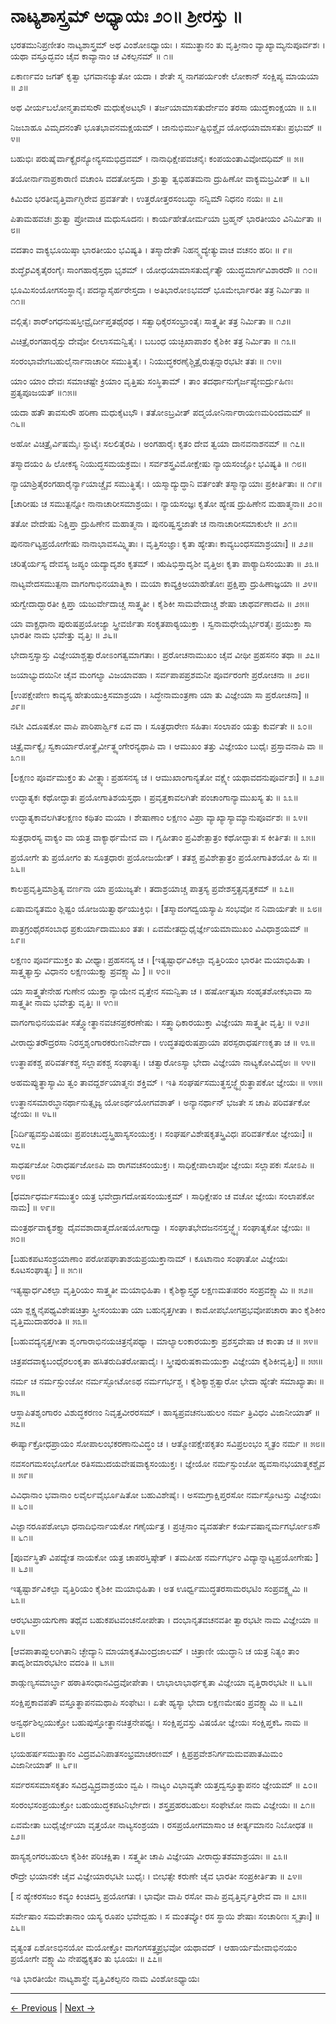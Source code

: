 # ನಾಟ್ಯಶಾಸ್ತ್ರಮ್ ಅಧ್ಯಾಯಃ ೨೦॥ ಶ್ರೀರಸ್ತು ॥

ಭರತಮುನಿಪ್ರಣೀತಂ ನಾಟ್ಯಶಾಸ್ತ್ರಮ್
ಅಥ ವಿಂಶೋಽಧ್ಯಾಯಃ ।
ಸಮುತ್ಥಾನಂ ತು ವೃತ್ತೀನಾಂ ವ್ಯಾಖ್ಯಾಮ್ಯನುಪೂರ್ವಶಃ ।
ಯಥಾ ವಸ್ತೂದ್ಭವಂ ಚೈವ ಕಾವ್ಯಾನಾಂ ಚ ವಿಕಲ್ಪನಮ್ ॥ ೧॥

ಏಕಾರ್ಣವಂ ಜಗತ್ ಕೃತ್ವಾ ಭಗವಾನಚ್ಯುತೋ ಯದಾ ।
ಶೇತೇ ಸ್ಮ ನಾಗಪರ್ಯಂಕೇ ಲೋಕಾನ್ ಸಂಕ್ಷಿಪ್ಯ ಮಾಯಯಾ ॥ ೨॥

ಅಥ ವೀರ್ಯಬಲೋನ್ಮತಾವಸುರೌ ಮಧುಕೈಅಟಭೌ ।
ತರ್ಜಯಾಮಾಸತುರ್ದೇವಂ ತರಸಾ ಯುದ್ಧಕಾಂಕ್ಷಯಾ ॥ ೩॥

ನಿಜಬಾಹೂ ವಿಮೃದನಂತೌ ಭೂತಭಾವನಮಕ್ಷಯಮ್ ।
ಜಾನುಭಿರ್ಮುಷ್ಟಿಭಿಶ್ಚೈವ ಯೋಧಯಾಮಾಸತುಃ ಪ್ರಭುಮ್ ॥ ೪॥

ಬಹುಭಿಃ ಪರುಷೈರ್ವಾಕ್ಯೈರನ್ಯೋನ್ಯಸಮಭಿದ್ರವಮ್ ।
ನಾನಾಧಿಕ್ಷೇಪವಚನೈಃ ಕಂಪಯಂತಾವಿವೋದಧಿಮ್ ॥ ೫॥

ತಯೋರ್ನಾನಾಪ್ರಕಾರಾಣಿ ವಚಾಂಸಿ ವದತೋಸ್ತದಾ ।
ಶ್ರುತ್ವಾ ತ್ವಭಿಹತಮನಾ ದ್ರುಹಿಣೋ ವಾಕ್ಯಮಬ್ರವೀತ್ ॥ ೬॥

ಕಿಮಿದಂ ಭರತೀವೃತ್ತಿರ್ವಾಗ್ಭಿರೇವ ಪ್ರವರ್ತತೇ ।
ಉತ್ತರೋತ್ತರಸಂಬದ್ಧಾ ನನ್ವಿಮೌ ನಿಧನಂ ನಯಃ ॥ ೭॥

ಪಿತಾಮಹವಚಃ ಶ್ರುತ್ವಾ ಪ್ರೋವಾಚ ಮಧುಸೂದನಃ ।
ಕಾರ್ಯಹೇತೋರ್ಮಯಾ ಬ್ರಹ್ಮನ್ ಭಾರತೀಯಂ ವಿನಿರ್ಮಿತಾ ॥ ೮॥

ವದತಾಂ ವಾಕ್ಯಭೂಯಿಷ್ಠಾ ಭಾರತೀಯಂ ಭವಿಷ್ಯತಿ ।
ತಸ್ಮಾದೇತೌ ನಿಹನ್ಮ್ಯದ್ಯೇತ್ಯುವಾಚ ವಚನಂ ಹರಿಃ ॥ ೯॥

ಶುದ್ಧೈರವಿಕೃತೈರಂಗೈಃ ಸಾಂಗಹಾರೈಸ್ತಥಾ ಭೃಶಮ್ ।
ಯೋಧಯಾಮಾಸತುರ್ದೈತ್ಯೌ ಯುದ್ಧಮಾರ್ಗವಿಶಾರದೌ ॥ ೧೦॥

ಭೂಮಿಸಂಯೋಗಸಂಸ್ಥಾನೈಃ ಪದನ್ಯಾಸೈರ್ಹರೇಸ್ತದಾ ।
ಅತಿಭಾರೋಽಭವದ್ ಭೂಮೇರ್ಭಾರತೀ ತತ್ರ ನಿರ್ಮಿತಾ ॥ ೧೧॥

ವಲ್ಗಿತೈಃ ಶಾರ್ಂಗಧನುಷಸ್ತೀವ್ರೈರ್ದೀಪ್ತತಥೈರಥ ।
ಸತ್ವಾಧಿಕೈರಸಂಭ್ರಾಂತೈಃ ಸಾತ್ತ್ವತೀ ತತ್ರ ನಿರ್ಮಿತಾ ॥ ೧೨॥

ವಿಚಿತ್ರೈರಂಗಹಾರೈಸ್ತು ದೇವೋ ಲೀಲಾಸಮನ್ವಿತೈಃ ।
ಬಬಂಧ ಯಚ್ಛಿಖಾಪಾಶಂ ಕೈಶಿಕೀ ತತ್ರ ನಿರ್ಮಿತಾ ॥ ೧೩॥

ಸಂರಂಭಾವೇಗಬಹುಲೈರ್ನಾನಾಚಾರೀ ಸಮುತ್ಥಿತೈಃ ।
ನಿಯುದ್ಧಕರಣೈಶ್ಚಿತ್ರೈರುತ್ಪನ್ನಾರಭಟೀ ತತಃ ॥ ೧೪॥

ಯಾಂ ಯಾಂ ದೇವಃ ಸಮಾಚಷ್ಟೇ ಕ್ರಿಯಾಂ ವೃತ್ತಿಷು ಸಂಸ್ಥಿತಾಮ್ ।
ತಾಂ ತದರ್ಥಾನುಗೈರ್ಜಪ್ಯೇಐರ್ದ್ರುಹಿಣಃ ಪ್ರತ್ಯಪೂಜಯತ್ ॥೧೫॥

ಯದಾ ಹತೌ ತಾವಸುರೌ ಹರಿಣಾ ಮಧುಕೈಟಭೌ ।
ತತೋಽಬ್ರವೀತ್ ಪದ್ಮಯೋನಿರ್ನಾರಾಯಣಮರಿಂದಮಮ್ ॥ ೧೬॥

ಅಹೋ ವಿಚಿತ್ರೈರ್ವಿಷಮೈಃ ಸ್ಫುಟೈಃ ಸಲಲಿತೈರಪಿ ।
ಅಂಗಹಾರೈಃ ಕೃತಂ ದೇವ ತ್ವಯಾ ದಾನವನಾಶನಮ್ ॥ ೧೭॥

ತಸ್ಮಾದಯಂ ಹಿ ಲೋಕಸ್ಯ ನಿಯುದ್ಧಸಮಯಕ್ರಮಃ ।
ಸರ್ವಶಸ್ತ್ರವಿಮೋಕ್ಷೇಷು ನ್ಯಾಯಸಂಜ್ಞೋ ಭವಿಷ್ಯತಿ ॥ ೧೮॥

ನ್ಯಾಯಾಶ್ರಿತೈರಂಗಹಾರೈರ್ನ್ಯಾಯಾಚ್ಚೈವ ಸಮುತ್ಥಿತೈಃ ।
ಯಸ್ಮಾದ್ಯುದ್ಧಾನಿ ವರ್ತಂತೇ ತಸ್ಮಾನ್ಯಾಯಾಃ ಪ್ರಕೀರ್ತಿತಾಃ ॥ ೧೯॥

[ಚಾರೀಷು ಚ ಸಮುತ್ಪನ್ನೋ ನಾನಾಚಾರೀಸಮಾಶ್ರಯಃ ।
ನ್ಯಾಯಸಂಜ್ಞಃ ಕೃತೋ ಹ್ಯೇಷ ದ್ರುಹಿಣೇನ ಮಹಾತ್ಮನಾ॥ ೨೦॥

ತತೋ ವೇದೇಷು ನಿಕ್ಷಿಪ್ತಾ ದ್ರುಹಿಣೇನ ಮಹಾತ್ಮನಾ ।
ಪುನರಿಷ್ವಸ್ತ್ರಜಾತೇ ಚ ನಾನಾಚಾರೀಸಮಾಕುಲೇ ॥ ೨೧॥

ಪುನರ್ನಾಟ್ಯಪ್ರಯೋಗೇಷು ನಾನಾಭಾವಸಮ್ನ್ವಿತಾಃ ।
ವೃತ್ತಿಸಂಜ್ಞಾಃ ಕೃತಾ ಹ್ಯೇತಾಃ ಕಾವ್ಯಬಂಧಸಮಾಶ್ರಯಾಃ]  ॥ ೨೨॥

ಚರಿತೈರ್ಯಸ್ಯ ದೇವಸ್ಯ ಜಪ್ಯಂ ಯದ್ಯಾದೃಶಂ ಕೃತಮ್ ।
ಋಷಿಭಿಸ್ತಾದೃಶೀ ವೃತ್ತಿಅಃ ಕೃತಾ ಪಾಠ್ಯಾದಿಸಂಯುತಾ ॥ ೨೩॥

ನಾಟ್ಯವೇದಸಮುತ್ಪನಾ ವಾಗಂಗಾಭಿನಯಾತ್ಮಿಕಾ ।
ಮಯಾ ಕಾವ್ಯಕ್ರಿಅಯಾಹೇತೋಃ ಪ್ರಕ್ಷಿಪ್ತಾ ದ್ರುಹಿಣಾಜ್ಞಯಾ ॥ ೨೪॥

ಋಗ್ವೇದಾದ್ಭಾರತೀ ಕ್ಷಿಪ್ತಾ  ಯಜುರ್ವೇದಾಚ್ಚ ಸಾತ್ತ್ವತೀ ।
ಕೈಶಿಕೀ ಸಾಮವೇದಾಚ್ಚ ಶೇಷಾ ಚಾಥರ್ವಣಾದಪಿ ॥ ೨೫॥

ಯಾ ವಾಕ್ಪ್ರಧಾನಾ ಪುರುಷಪ್ರಯೋಜ್ಯಾ
ಸ್ತ್ರೀವರ್ಜಿತಾ ಸಂಕೃತಪಾಠ್ಯಯುಕ್ತಾ ।
ಸ್ವನಾಮಧೇಯೈರ್ಭರತೈಃ ಪ್ರಯುಕ್ತಾ
ಸಾ ಭಾರತೀ ನಾಮ ಭವೇತ್ತು ವೃತ್ತಿಃ ॥ ೨೬॥

ಭೇದಾಸ್ತಸ್ಯಾಸ್ತು ವಿಜ್ಞೇಯಾಶ್ಚತ್ವಾರೋಽಂಗತ್ವಮಾಗತಾಃ ।
ಪ್ರರೋಚನಾಮುಖಂ ಚೈವ ವೀಥೀ ಪ್ರಹಸನಂ ತಥಾ ॥ ೨೭॥

ಜಯಾಭ್ಯುದಯಿನೀ ಚೈವ ಮಂಗಲ್ಯಾ ವಿಜಯಾವಹಾ ।
ಸರ್ವಪಾಪಪ್ರಶಮನೀ ಪೂರ್ವರಂಗೇ ಪ್ರರೋಚನಾ ॥ ೨೮॥

[ಉಪಕ್ಷೇಪೇಣ ಕಾವ್ಯಸ್ಯ ಹೇತುಯುಕ್ತಿಸಮಾಶ್ರಯಾ ।
ಸಿದ್ಧೇನಾಮಂತ್ರಣಾ ಯಾ ತು ವಿಜ್ಞೇಯಾ ಸಾ ಪ್ರರೋಚನಾ] ॥  ೨೯॥

ನಟೀ ವಿದೂಷಕೋ ವಾಪಿ ಪಾರಿಪಾರ್ಶ್ವಿಕ ಏವ ವಾ ।
ಸೂತ್ರಧಾರೇಣ ಸಹಿತಾಃ ಸಂಲಾಪಂ ಯತ್ತು ಕುರ್ವತೇ ॥ ೩೦॥

ಚಿತ್ರೈರ್ವಾಕ್ಯೈಃ ಸ್ವಕಾರ್ಯಾರೋತ್ಥೈರ್ವೀತ್ಥ್ಯಂಗೇರನ್ಯಥಾಪಿ ವಾ ।
ಆಮುಖಂ ತತ್ತು ವಿಜ್ಞೇಯಂ ಬುಧೈಃ ಪ್ರಸ್ತಾವನಾಪಿ ವಾ ॥ ೩೧॥

[ಲಕ್ಷಣಂ ಪೂರ್ವಮುಕ್ತಂ ತು ವೀತ್ಥ್ಯಾಃ ಪ್ರಹಸನಸ್ಯ ಚ ।
ಆಮುಖಾಂಗಾನ್ಯತೋ ವಕ್ಷ್ಯೇ ಯಥಾವದನುಪೂರ್ವಶಃ] ॥ ೩೨॥

ಉದ್ಧಾತ್ಯಕಃ ಕಥೋದ್ಧಾತಃ ಪ್ರಯೋಗಾತಿಶಯಸ್ತಥಾ ।
ಪ್ರವೃತ್ತಕಾವಲಗಿತೇ ಪಂಚಾಂಗಾನ್ಯಾಮುಖಸ್ಯ ತು ॥ ೩೩॥

ಉದ್ಧಾತ್ಯಕಾವಲಗಿತಲಕ್ಷಣಂ ಕಥಿತಂ ಮಯಾ ।
ಶೇಷಾಣಾಂ ಲಕ್ಷಣಂ ವಿಪ್ರಾ ವ್ಯಾಖ್ಯಾಸ್ಯಾಮ್ಯಾನುಪೂರ್ವಶಃ ॥ ೩೪॥

ಸುತ್ರಧಾರಸ್ಯ ವಾಕ್ಯಂ ವಾ ಯತ್ರ ವಾಕ್ಯಾರ್ಥಮೇವ ವಾ ।
ಗೃಹೀತಾಂ ಪ್ರವಿಶೇತ್ಪಾತ್ರಂ ಕಥೋದ್ಧಾತಃ ಸ ಕೀರ್ತಿತಃ ॥ ೩೫॥

ಪ್ರಯೋಗೇ ತು ಪ್ರಯೋಗಂ ತು ಸೂತ್ರಧಾರಃ ಪ್ರಯೋಜಯೇತ್ ।
ತತಶ್ಚ ಪ್ರವಿಶೇತ್ಪಾತ್ರಂ ಪ್ರಯೋಗಾತಿಶಯೋ ಹಿ ಸಃ ॥ ೩೬॥

ಕಾಲಪ್ರವೃತ್ತಿಮಾಶ್ರಿತ್ಯ ವರ್ಣನಾ ಯಾ ಪ್ರಯುಜ್ಯತೇ ।
ತದಾಶ್ರಯಾಚ್ಚ ಪಾತ್ರಸ್ಯ ಪ್ರವೇಶಸ್ತತ್ಪ್ರವೃತ್ತಕಮ್ ॥ ೩೭॥

ಏಷಾಮನ್ಯತಮಂ ಶ್ಲಿಷ್ಟಂ ಯೋಜಯಿತ್ವಾರ್ಥಯುಕ್ತಿಭಿಃ ।
[ತಸ್ಮಾದಂಗದ್ವಯಸ್ಯಾಪಿ ಸಂಭವೋ ನ ನಿವಾರ್ಯತೇ ॥ ೩೮॥

ಪಾತ್ರಗ್ರಂಥೈರಸಂಬಾಧ ಪ್ರಕುರ್ಯಾದಾಮುಖಂ ತತಃ ।
ಏವಮೇತದ್ಬುಧೈರ್ಜ್ಞೇಯಮಾಮುಖಂ ವಿವಿಧಾಶ್ರಯಮ್ ॥ ೩೯॥

ಲಕ್ಷಣಂ ಪೂರ್ವಮುಕ್ತಂ ತು ವೀಥ್ಯಾಃ ಪ್ರಹಸನಸ್ಯ ಚ ।
[ಇತ್ಯಷ್ಟಾರ್ಧವಿಕಲ್ಪಾ ವೃತ್ತಿರಿಯಂ ಭಾರತೀ ಮಯಾಭಿಹಿತಾ ।
ಸಾತ್ತ್ವತ್ಯಾಸ್ತು ವಿಧಾನಂ ಲಕ್ಷಣಯುಕ್ತ್ಯಾ ಪ್ರವಕ್ಷ್ಯಾಮಿ ] ॥ ೪೦॥

ಯಾ ಸಾತ್ತ್ವತೇನೇಹ ಗುಣೇನ ಯುಕ್ತಾ ನ್ಯಾಯೇನ ವೃತ್ತೇನ ಸಮನ್ವಿತಾ ಚ ।
ಹರ್ಷೋತ್ಕಟಾ ಸಂಹೃತಶೋಕಭಾವಾ ಸಾ ಸಾತ್ತ್ವತೀ ನಾಮ ಭವೇತ್ತು ವೃತ್ತಿಃ
॥ ೪೧॥

ವಾಗಂಗಾಭಿನಯವತೀ ಸತ್ತ್ವೋತ್ಥಾನವಚನಪ್ರಕರಣೇಷು ।
ಸತ್ತ್ವಾಧಿಕಾರಯುಕ್ತಾ ವಿಜ್ಞೇಯಾ ಸಾತ್ತ್ವತೀ ವೃತ್ತಿಃ ॥ ೪೨॥

ವೀರಾದ್ಭುತರೌದ್ರರಸಾ ನಿರಸ್ತಶೃಂಗಾರಕರುಣನಿರ್ವೇದಾ ।
ಉದ್ಧತಪುರುಷಪ್ರಾಯಾ ಪರಸ್ಪರಾಧರ್ಷಣಕೃತಾ ಚ ॥ ೪೩॥

ಉತ್ಥಾಪಕಶ್ಚ ಪರಿವರ್ತಕಶ್ಚ ಸಲ್ಲಾಪಕಶ್ಚ ಸಂಘಾತ್ಯಃ ।
ಚತ್ವಾರೋಽಸ್ಯಾ ಭೇದಾ ವಿಜ್ಞೇಯಾ ನಾಟ್ಯಕೋವಿದೈಅಃ ॥ ೪೪॥

ಅಹಮಪ್ಯುತ್ಥಾಸ್ಯಾಮಿ ತ್ವಂ ತಾವದ್ದರ್ಶಯಾತ್ಮನಃ ಶಕ್ತಿಮ್ ।
ಇತಿ ಸಂಘರ್ಷಸಮುತ್ಥಸ್ತಜ್ಜ್ಞೈರುತ್ಥಾಪಕೋ ಜ್ಞೇಯಃ ॥ ೪೫॥

ಉತ್ಥಾನಸಮಾರಬ್ಧಾನರ್ಥಾನುತ್ಸೃಜ್ಯ ಯೋಽರ್ಥಯೋಗವಶಾತ್ ।
ಅನ್ಯಾನರ್ಥಾನ್ ಭಜತೇ ಸ ಚಾಪಿ ಪರಿವರ್ತಕೋ ಜ್ಞೇಯಃ ॥ ೪೬॥

[ನಿರ್ದಿಷ್ಟವಸ್ತುವಿಷಯಃ ಪ್ರಪಂಚಬದ್ಧಸ್ತ್ರಿಹಾಸ್ಯಸಂಯುಕ್ತಃ ।
ಸಂಘರ್ಷವಿಶೇಷಕೃತಸ್ತ್ರಿವಿಧಃ ಪರಿವರ್ತಕೋ ಜ್ಞೇಯಃ] ॥ ೪೭॥

ಸಾಧರ್ಷಜೋ ನಿರಾಧರ್ಷಜೋಽಪಿ ವಾ ರಾಗವಚಸಂಯುಕ್ತಃ ।
ಸಾಧಿಕ್ಷೇಪಾಲಾಪೋ ಜ್ಞೇಯಃ ಸಲ್ಲಾಪಕಃ ಸೋಽಪಿ ॥ ೪೮॥

[ಧರ್ಮಾಧರ್ಮಸಮುತ್ಥಂ ಯತ್ರ ಭವೇದ್ರಾಗದೋಷಸಂಯುಕ್ತಮ್ ।
ಸಾಧಿಕ್ಷೇಪಂ ಚ ವಚೋ ಜ್ಞೇಯಃ ಸಂಲಾಪಕೋ ನಾಮ] ॥ ೪೯॥

ಮಂತ್ರರ್ಥವಾಕ್ಯಶಕ್ತ್ಯಾ ದೈವವಶಾದಾತ್ಮದೋಷಯೋಗಾದ್ವಾ ।
ಸಂಘಾತಭೇದಜನನಸ್ತಜ್ಜ್ಞೈಃ ಸಂಘಾತ್ಯಕೋ ಜ್ಞೇಯಃ ॥ ೫೦॥

[ಬಹುಕಪಟಸಂಶ್ರಯಾಣಾಂ ಪರೋಪಘಾತಾಶಯಪ್ರಯುಕ್ತಾನಾಮ್ ।
ಕೂಟಾನಾಂ ಸಂಘಾತೋ ವಿಜ್ಞೇಯಃ ಕೂಟಸಂಘಾತ್ಯಃ ] ॥ ೫೧॥

ಇತ್ಯಷ್ಟಾರ್ಧವಿಕಲ್ಪಾ ವೃತ್ತಿರಿಯಂ ಸಾತ್ತ್ವತೀ ಮಯಾಭಿಹಿತಾ ।
ಕೈಶಿಕ್ಯಾಸ್ತ್ವಥ ಲಕ್ಷಣಮತಃಪರಂ ಸಂಪ್ರವಕ್ಷ್ಯಾಮಿ ॥ ೫೨॥

ಯಾ ಶ್ಲಕ್ಷ್ಣನೈಪಥ್ಯವಿಶೇಷಚಿತ್ರಾ ಸ್ತ್ರೀಸಂಯುತಾ ಯಾ ಬಹುನೃತ್ತಗೀತಾ ।
ಕಾಮೋಪಭೋಗಪ್ರಭವೋಪಚಾರಾ ತಾಂ ಕೈಶಿಕೀಂ ವೃತ್ತಿಮುದಾಹರಂತಿ ॥ ೫೩॥

[ಬಹುವದ್ಯನೃತ್ತಗೀತಾ ಶೃಂಗಾರಾಭಿನಯಚಿತ್ರನೈಪಥ್ಯಾ ।
ಮಾಲ್ಯಾಲಂಕಾರಯುಕ್ತಾ ಪ್ರಶಸ್ತವೇಷಾ ಚ ಕಾಂತಾ ಚ ॥ ೫೪॥

ಚಿತ್ರಪದವಾಕ್ಯಬಂಧೈರಲಂಕೃತಾ ಹಸಿತರುದಿತರೋಷಾದೈಃ ।
ಸ್ತ್ರೀಪುರುಷಕಾಮಯುಕ್ತಾ ವಿಜ್ಞೇಯಾ ಕೈಶಿಕೀವೃತ್ತಿಃ] ॥ ೫೫॥

ನರ್ಮ ಚ ನರ್ಮಸ್ಫುಂಜೋ ನರ್ಮಸ್ಫೋಟೋಽಥ ನರ್ಮಗರ್ಭಶ್ಚ ।
ಕೈಶಿಕ್ಯಾಶ್ಚತ್ವಾರೋ ಭೇದಾ ಹ್ಯೇತೇ ಸಮಾಖ್ಯಾತಾಃ ॥ ೫೬॥

ಆಸ್ಥಾಪಿತಶೃಂಗಾರಂ ವಿಶುದ್ಧಕರಣಂ ನಿವೃತ್ತವೀರರಸಮ್ ।
ಹಾಸ್ಯಪ್ರವಚನಬಹುಲಂ ನರ್ಮ ತ್ರಿವಿಧಂ ವಿಜಾನೀಯಾತ್ ॥ ೫೭॥

ಈರ್ಷ್ಯಾಕ್ರೋಧಪ್ರಾಯಂ ಸೋಪಾಲಂಭಕರಣಾನುವಿದ್ಧಂ ಚ ।
ಆತ್ಮೋಪಕ್ಷೇಪಕೃತಂ ಸವಿಪ್ರಲಂಭಂ ಸ್ಮೃತಂ ನರ್ಮ ॥ ೫೮॥

ನವಸಂಗಮಸಂಭೋಗೋ ರತಿಸಮುದಯವೇಷವಾಕ್ಯಸಂಯುಕ್ತಃ ।
ಜ್ಞೇಯೋ ನರ್ಮಸ್ಫುಂಜೋ ಹ್ಯವಸಾನಭಯಾತ್ಮಕಶ್ಚೈವ ॥ ೫೯॥

ವಿವಿಧಾನಾಂ ಭವಾನಾಂ ಲವೈರ್ಲವೈರ್ಭೂಷಿತೋ ಬಹುವಿಶೇಷೈಃ ।
ಅಸಮಗ್ರಾಕ್ಷಿಪ್ತರಸೋ ನರ್ಮಸ್ಫೋಟಸ್ತು ವಿಜ್ಞೇಯಃ ॥ ೬೦॥

ವಿಜ್ಞಾನರೂಪಶೋಭಾ ಧನಾದಿಭಿರ್ನಾಯಕೋ ಗಣೈರ್ಯತ್ರ ।
ಪ್ರಚ್ಛನಾಂ ವ್ಯವಹರ್ತೇ  ಕರ್ಯವಷಾನ್ನರ್ಮಗರ್ಭೋಽಸೌ ॥ ೬೧॥

[ಪೂರ್ವಸ್ಥಿತೌ ವಿಪದ್ಯೇತ ನಾಯಕೋ ಯತ್ರ ಚಾಪರಸ್ತಿಷ್ಠೇತ್ ।
ತಮಪೀಹ ನರ್ಮಗರ್ಭಂ ವಿದ್ಯಾನ್ನಾಟ್ಯಪ್ರಯೋಗೇಷು ] ॥ ೬೨॥

ಇತ್ಯಷ್ಟಾರ್ಶವಿಕಲ್ಪಾ ವೃತ್ತಿರಿಯಂ ಕೈಶಿಕೀ ಮಯಾಭಿಹಿತಾ ।
ಅತ ಊರ್ಧ್ವಮುದ್ಧತರಸಾಮರಭಟಿಂ ಸಂಪ್ರವಕ್ಷ್ಯ್ಯಮಿ ॥ ೬೩॥

ಆರಭಟಪ್ರಾಯಗುಣಾ ತಥೈವ ಬಹುಕಪಟವಂಚನೋಪೇತಾ ।
ದಂಭಾನೃತವಚನವತೀ ತ್ವಾರಭಟೀ ನಾಮ ವಿಜ್ಞೇಯಾ ॥ ೬೪॥

[ಆವಪಾತಾಪ್ಲುಲಂಗಿತಾನಿ ಚ್ಛೇದ್ಯಾನಿ ಮಾಯಾಕೃತಮಿಂದ್ರಜಾಲಮ್ ।
ಚಿತ್ರಾಣೀ ಯುದ್ಧಾನಿ ಚ ಯತ್ರ ನಿತ್ಯಂ ತಾಂ ತಾದೃಶೀಮಾರಭಟೀಂ ವದಂತಿ
॥ ೬೫॥

ಶಾಡ್ಗುಣ್ಯಸಮಾರ್ಬ್ಧಾ ಹಠಾತಿಸಂಧಾನವಿದ್ರವೋಪೇತಾ ।
ಲಾಭಾಲಾಭಾರ್ಥಕೃತಾ ವಿಜ್ಞೇಯಾ ವೃತ್ತಿರಾರಭಟೀ ॥ ೬೬॥

ಸಂಕ್ಷಿಪ್ತಕಾವಪತೌ ವಸ್ತೂತ್ಥಾಪನಮಥಾಪಿ ಸಂಫೇಟಃ ।
ಏತೇ ಹ್ಯಸ್ಯಾ ಭೇದಾ ಲಕ್ಷಣಮೇಷಂ ಪ್ರವಕ್ಷ್ಯಾಮಿ ॥ ೬೭॥

ಅನ್ವರ್ಥಶಿಲ್ಪಯುಕ್ತೋ ಬಹುಪುಸ್ತೋತ್ಥಾನಚಿತ್ರನೇಪಥ್ಯಃ ।
ಸಂಕ್ಷಿಪ್ತವಸ್ತು ವಿಷಯೋ ಜ್ಞೇಯಃ ಸಂಕ್ಷಿಪ್ತಕಓ ನಾಮ ॥ ೬೮॥

ಭಯಹರ್ಷಸಮುತ್ಥಾನಂ ವಿದ್ರವವಿನಿಪಾತಸಂಭ್ರಮಾಚರಣಮ್ ।
ಕ್ಷಿಪ್ರಪ್ರವೇಶನಿರ್ಗಮಮವಪಾತಮಿಮಂ ವಿಜಾನೀಯಾತ್ ॥ ೬೯॥

ಸರ್ವರಸಸಮಾಸಕೃತಂ ಸವಿದ್ರವ್ವ್ವಿದ್ರವಾಶ್ರಯಂ ವ್ವಪಿ ।
ನಾಟ್ಯಂ ವಿಭಾವ್ಯತೇ ಯತ್ತದ್ವಸ್ತೂತ್ಥಾಪನಂ ಜ್ಞೇಯಮ್ ॥ ೭೦॥

ಸಂರಂಭಸಂಪ್ರಯುಕ್ತೋ ಬಹುಯುದ್ಧಕಪಟನಿರ್ಭೇದಃ ।
ಶಸ್ತ್ರಪ್ರಹರಬಹುಲಃ ಸಂಫೇಟೋ ನಾಮ ವಿಜ್ಞೇಯಃ ॥ ೭೧॥

ಏವಮೇತಾ ಬುಧೈರ್ಜ್ಞೇಯಾ ವೃತ್ತಯೋ ನಾಟ್ಯಸಂಶ್ರಯಾ ।
ರಸಪ್ರಯೋಗಮಾಸಾಂ ಚ ಕೀರ್ತ್ಯಮಾನಂ ನಿಬೋಧತ ॥ ೭೨॥

ಹಾಸ್ಯಶೃಂಗರಬಹುಲಾ ಕೈಶಿಕೀ ಪರಿಚಕ್ಷಿತಾ ।
ಸತ್ತ್ವತೀ ಚಾಪಿ ವಿಜ್ಞೇಯಾ ವೀರಾದ್ಭುತಶಮಾಶ್ರಯಾಃ ॥ ೭೩॥

ರೌದ್ರೇ ಭಯಾನಕೇ ಚೈವ ವಿಜ್ಞೇಯಾರಭಟೀ ಬುಧೈಃ ।
ಬೀಭತ್ಸೇ ಕರುಣೇ ಚೈವ ಭಾರತೀ ಸಂಪ್ರಕೀರ್ತಿತಾ ॥ ೭೪॥

[ ನ ಹ್ಯೇಕರಸಜಂ ಕವ್ಯಂ ಕಿಂಚಿದಸ್ತಿ ಪ್ರಯೋಗತಃ ।
ಭಾವೋ ವಾಪಿ ರಸೋ ವಾಪಿ ಪ್ರವೃತ್ತಿರ್ವೃತ್ತಿರೇವ ವಾ ॥ ೭೫॥

ಸರ್ವೇಷಾಂ ಸಮವೇತಾನಾಂ ಯಸ್ಯ ರೂಪಂ ಭವೇದ್ಬಹು ।
ಸ ಮಂತವ್ಯೋ ರಸ ಸ್ಥಾಯಿ ಶೇಷಾಃ ಸಂಚಾರಿಣಃ ಸ್ಮೃತಾಃ] ॥ ೭೬॥

ವೃತ್ಯಂತ ಏಶೋಽಭಿನಯೋ ಮಯೋಕ್ತೋ ವಾಗಂಗಸತ್ತ್ವಪ್ರಭವೋ ಯಥಾವದ್ ।
ಆಹಾರ್ಯಮೇವಾಭಿನಯಂ ಪ್ರಯೋಗೇ ವಕ್ಷ್ಯಾಮಿ ನೇಪಥ್ಯಕೃತಂ ತು ಭೂಯಃ ॥ ೭೭॥

ಇತಿ ಭಾರತೀಯೇ ನಾಟ್ಯಶಾಸ್ತ್ರೇ ವೃತ್ತಿವಿಕಲ್ಪನಂ ನಾಮ ವಿಂಶೋಽಧ್ಯಾಯಃ

---

[← Previous](chapter_19.md) | [Next →](chapter_21.md)
